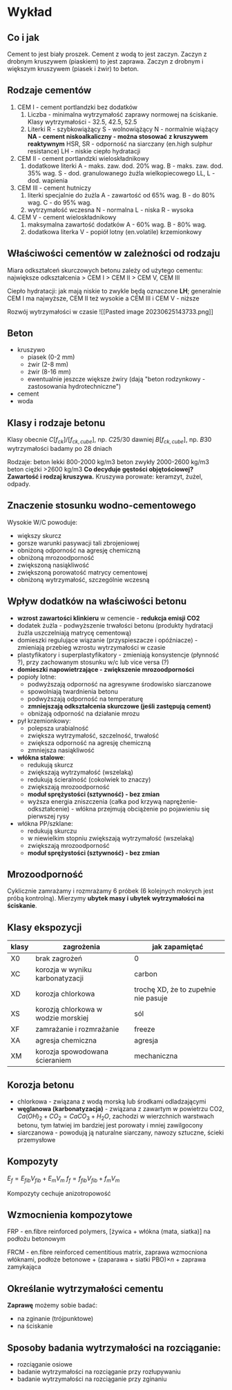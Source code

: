 # Wykład

## Co i jak

Cement to jest biały proszek. Cement z wodą to jest zaczyn. Zaczyn z drobnym kruszywem (piaskiem) to jest zaprawa. Zaczyn z drobnym i większym kruszywem (piasek i żwir) to beton.

## Rodzaje cementów

1. CEM I - cement portlandzki bez dodatków
	1. Liczba - minimalna wytrzymałość zaprawy normowej na ściskanie. Klasy wytrzymałości - 32.5, 42.5, 52.5
	2. Literki
		R - szybkowiążący
		S - wolnowiążący
		N - normalnie wiążący
		**NA - cement niskoalkaliczny - można stosować z kruszywem reaktywnym**
		HSR, SR - odporność na siarczany (en.high sulphur resistance)
		LH - niskie ciepło hydratacji
2. CEM II - cement portlandzki wieloskładnikowy
	1. dodatkowe literki
		A - maks. zaw. dod. 20% wag.
		B - maks. zaw. dod. 35% wag.
		S - dod. granulowanego żużla wielkopiecowego
		LL, L - dod. wapienia
3. CEM III - cement hutniczy
	1. literki specjalnie do żużla
		A - zawartość  od 65% wag.
		B - do 80% wag.
		C - do 95% wag.
	2. wytrzymałość wczesna
		N - normalna
		L - niska
		R - wysoka
4. CEM V - cement wieloskładnikowy
	1. maksymalna zawartość dodatków
		A - 60% wag.
		B - 80%  wag.
	2. dodatkowa literka
		V - popiół lotny (en.volatile) krzemionkowy

## Właściwości cementów w zależności od rodzaju

Miara odkształceń skurczowych betonu zależy od użytego cementu:
największe odkształcenia > CEM I > CEM II > CEM V, CEM III

Ciepło hydratacji:
jak mają niskie to zwykle będą oznaczone **LH**; generalnie CEM I ma najwyższe, CEM II też wysokie a CEM III i CEM V - niższe

Rozwój wytrzymałości w czasie
 ![[Pasted image 20230625143733.png]]
 
## Beton

- kruszywo
	- piasek (0-2 mm)
	- żwir (2-8 mm)
	- żwir (8-16 mm)
	- ewentualnie jeszcze większe żwiry (dają "beton rodzynkowy - zastosowania hydrotechniczne")
- cement
- woda

## Klasy i rodzaje betonu

Klasy
obecnie $C[f_{ck}]/[f_{ck,cube}]$, np. $C25/30$
dawniej $B[f_{ck,cube}]$, np. $B30$  
wytrzymałości badamy po 28 dniach

Rodzaje:
beton lekki 800-2000 kg/m3
beton zwykły 2000-2600 kg/m3
beton ciężki >2600 kg/m3
**Co decyduje gęstości objętościowej? Zawartość i rodzaj kruszywa.** Kruszywa porowate: keramzyt, żużel, odpady.

## Znaczenie stosunku wodno-cementowego

Wysokie W/C powoduje:

- większy skurcz
- gorsze warunki pasywacji tali zbrojeniowej
- obniżoną odporność na agresję chemiczną
- obniżoną mrozoodporność
- zwiększoną nasiąkliwość
- zwiększoną porowatość matrycy cementowej
- obniżoną wytrzymałość, szczególnie wczesną

## Wpływ dodatków na właściwości betonu

- **wzrost zawartości klinkieru** w cemencie - **redukcja emisji CO2**
- dodatek żużla - podwyższenie trwałości betonu (produkty hydratacji żużla uszczelniają matrycę cementową)
- domieszki regulujące wiązanie (przyspieszacze i opóźniacze) - zmieniają przebieg wzrostu wytrzymałości w czasie
- plastyfikatory i superplastyfikatory - zmieniają konsystencje (płynność ?), przy zachowanym stosunku w/c lub vice versa (?) 
- **domieszki napowietrzające - zwiększenie mrozoodporności**
- popioły lotne: 
	- podwyższają odporność na agresywne środowisko siarczanowe
	- spowolniają twardnienia betonu
	- podwyższają odporność na temperaturę
	- **zmniejszają odkształcenia skurczowe (jeśli zastępują cement)**
	- obniżają odporność na działanie mrozu
- pył krzemionkowy:
	- polepsza urabialność
	- zwiększa wytrzymałość, szczelność, trwałość
	- zwiększa odporność na agresję chemiczną
	- zmniejsza nasiąkliwość
- **włókna stalowe**:
	- redukują skurcz
	- zwiększają wytrzymałość (wszelaką)
	- redukują ścieralność (cokolwiek to znaczy)
	- zwiększają mrozoodporność
	- **moduł sprężystości (sztywność) - bez zmian**
	- wyższa energia zniszczenia (całka pod krzywą naprężenie-odkształcenie) - włókna przejmują obciążenie po pojawieniu się pierwszej rysy
- włókna PP/szklane:
	- redukują skurczu
	- w niewielkim stopniu zwiększają wytrzymałość (wszelaką)
	- zwiększają mrozoodporność
	- **moduł sprężystości (sztywność) - bez zmian**

## Mrozoodporność

Cyklicznie zamrażamy i rozmrażamy 6 próbek (6 kolejnych mokrych jest próbą kontrolną). Mierzymy **ubytek masy i ubytek wytrzymałości na ściskanie**.

## Klasy ekspozycji

|klasy| zagrożenia| jak zapamiętać|
|-|-|-|
|X0| brak zagrożeń| 0 |
|XC| korozja w wyniku karbonatyzacji| carbon|
|XD| korozja chlorkowa| trochę XD, że to zupełnie nie pasuje|
|XS| korozją chlorkowa w wodzie morskiej| sól|
|XF| zamrażanie i rozmrażanie| freeze|
|XA| agresja chemiczna| agresja|
|XM| korozja spowodowana ścieraniem| mechaniczna|

## Korozja betonu

- chlorkowa - związana z wodą morską lub środkami odladzającymi
- **węglanowa (karbonatyzacja)** - związana z zawartym w powietrzu CO2, $Ca(OH)_2 + CO_2 = CaCO_3 + H_2O$, zachodzi w wierzchnich warstwach betonu, tym łatwiej im bardziej jest porowaty i mniej zawilgocony
- siarczanowa - powodują ją naturalne siarczany, nawozy sztuczne, ścieki przemysłowe

## Kompozyty

$E_f=E_{fib}V_{fib}+E_mV_m$
$f_f=f_{fib}V_{fib}+f_mV_m$

Kompozyty cechuje anizotropowość

## Wzmocnienia kompozytowe

FRP - en.fibre reinforced polymers, \[żywica + włókna (mata, siatka)\] na podłożu betonowym

FRCM - en.fibre reinforced cementitious matrix, zaprawa wzmocniona włóknami, 
podłoże betonowe + (zaparawa + siatki PBO)$\times n$ + zaprawa zamykająca

## Określanie wytrzymałości cementu

**Zaprawę** możemy sobie badać:

- na zginanie (trójpunktowe)
- na ściskanie 

## Sposoby badania wytrzymałości na rozciąganie:

- rozciąganie osiowe
- badanie wytrzymałości na rozciąganie przy rozłupywaniu
- badanie wytrzymałości na rozciąganie przy zginaniu


